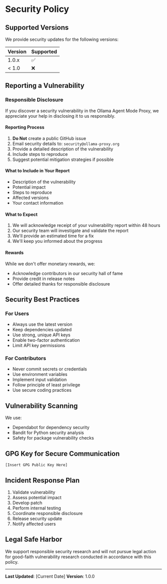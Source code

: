 # Security Policy

## Supported Versions

We provide security updates for the following versions:

| Version | Supported          |
| ------- | ------------------ |
| 1.0.x   | :white_check_mark: |
| < 1.0   | :x:                |

## Reporting a Vulnerability

### Responsible Disclosure

If you discover a security vulnerability in the Ollama Agent Mode Proxy, we appreciate your help in disclosing it to us responsibly.

#### Reporting Process

1. **Do Not** create a public GitHub issue
2. Email security details to: `security@ollama-proxy.org`
3. Provide a detailed description of the vulnerability
4. Include steps to reproduce
5. Suggest potential mitigation strategies if possible

#### What to Include in Your Report

- Description of the vulnerability
- Potential impact
- Steps to reproduce
- Affected versions
- Your contact information

#### What to Expect

1. We will acknowledge receipt of your vulnerability report within 48 hours
2. Our security team will investigate and validate the report
3. We'll provide an estimated time for a fix
4. We'll keep you informed about the progress

#### Rewards

While we don't offer monetary rewards, we:
- Acknowledge contributors in our security hall of fame
- Provide credit in release notes
- Offer detailed thanks for responsible disclosure

## Security Best Practices

### For Users
- Always use the latest version
- Keep dependencies updated
- Use strong, unique API keys
- Enable two-factor authentication
- Limit API key permissions

### For Contributors
- Never commit secrets or credentials
- Use environment variables
- Implement input validation
- Follow principle of least privilege
- Use secure coding practices

## Vulnerability Scanning

We use:
- Dependabot for dependency security
- Bandit for Python security analysis
- Safety for package vulnerability checks

## GPG Key for Secure Communication

```
[Insert GPG Public Key Here]
```

## Incident Response Plan

1. Validate vulnerability
2. Assess potential impact
3. Develop patch
4. Perform internal testing
5. Coordinate responsible disclosure
6. Release security update
7. Notify affected users

## Legal Safe Harbor

We support responsible security research and will not pursue legal action for good-faith vulnerability research conducted in accordance with this policy.

---

**Last Updated**: [Current Date]
**Version**: 1.0.0